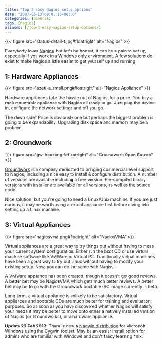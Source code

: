 ```yaml
---
title: "Top 3 easy Nagios setup options"
date: "2007-05-13T09:01:10+00:00"
categories: [General]
tags: [nagios]
aliases: [/top-3-easy-nagios-setup-options/]
---
```


{{< figure src="status-detail-t.jpg#floatright" alt="Nagios" >}}

Everybody loves [Nagios](http://www.nagios.org/), but let's be honest, it can be a pain to set up, especially if you work in a Windows only environment. A few solutions do exist to make Nagios a little easier to get yourself up and running.

## 1: Hardware Appliances

{{< figure src="azeti-a_small.png#floatright" alt="Nagios Appliance" >}}

Hardware appliances take the hassle out of Nagios, for a price. You buy a rack mountable appliance with Nagios all ready to go. Just plug the device in, configure the network settings and off you go.

The down side? Price is obviously one but perhaps the biggest problem is going to be expandability. Upgrading disk space and memory may be a problem.

## 2: Groundwork

{{< figure src="gw-header.gif#floatright" alt="Groundwork Open Source" >}}

[Groundwork](http://www.groundworkopensource.com/) is a company dedicated to bringing commercial level support to Nagios, including a nice easy to install &amp; configure distribution. A number of versions are available including a free version. Pre-compiled binary versions with installer are available for all versions, as well as the source code.

Nice solution, but you're going to need a Linux/Unix machine. If you are just curious, it may be worth using a virtual appliance first before diving into setting up a Linux machine.

## 3: Virtual Appliances

{{< figure src="nagiosvma.png#floatright" alt="NagiosVMA" >}}

Virtual appliances are a great way to try things out without having to mess your current system configuration. Either run the boot CD or use virtual machine software like VMWare or Virtual PC. Traditionally virtual machines have been a great way to try out Linux without having to modify your existing setup. Now, you can do the same with Nagios.

A VMWare appliance has been created, though it doesn't get good reviews. A better bet may be NagiosVMA which gets much better reviews. A better bet may be to go with the Groundwork bootable ISO image currently in beta.

Long term, a virtual appliance is unlikely to be satisfactory. Virtual appliances and bootable CDs are much better for training and evaluation purposes. So as soon as you have discovered whether Nagios will satisfy your needs it may be better to move onto either a natively installed version of Nagios (or Groundworks), or a hardware appliance.

**Update 22 Feb 2012**: There is now a [Nagwin distribution](https://www.itefix.no/i2/nagwin) for Microsoft Windows using the Cygwin toolset. May be an easier install option for admins who are familiar with Windows and don't fancy learning *nix.
